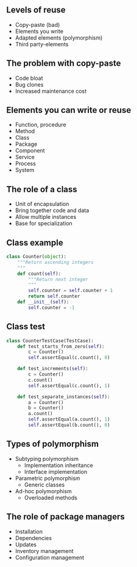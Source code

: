 ## Levels of reuse
* Copy-paste (bad)
* Elements you write
* Adapted elements (polymorphism)
* Third party-elements

## The problem with copy-paste
* Code bloat
* Bug clones
* Increased maintenance cost

## Elements you can write or reuse
* Function, procedure
* Method
* Class
* Package
* Component
* Service
* Process
* System

## The role of a class
* Unit of encapsulation
* Bring together code and data
* Allow multiple instances
* Base for specialization

## Class example
```py
class Counter(object):
    """Return ascending integers
    """
    def count(self):
        """Return next integer
        """
        self.counter = self.counter + 1
        return self.counter
    def __init__(self):
        self.counter = -1
```

## Class test
```py
class CounterTestCase(TestCase):
    def test_starts_from_zero(self):
        c = Counter()
        self.assertEqual(c.count(), 0)

    def test_increments(self):
        c = Counter()
        c.count()
        self.assertEqual(c.count(), 1)

    def test_separate_instances(self):
        a = Counter()
        b = Counter()
        a.count()
        self.assertEqual(a.count(), 1)
        self.assertEqual(b.count(), 0)
```

## Types of polymorphism
* Subtyping polymorphism
  * Implementation inheritance
  * Interface implementation
* Parametric polymorphism
  * Generic classes
* Ad-hoc polymorphism
  * Overloaded methods

## The role of package managers
* Installation
* Dependencies
* Updates
* Inventory management
* Configuration management
